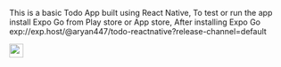 This is a basic Todo App built using React Native,
To test or run the app install Expo Go from Play store or App store,
After installing Expo Go 
exp://exp.host/@aryan447/todo-reactnative?release-channel=default

[<img src="https://s18955.pcdn.co/wp-content/uploads/2018/02/github.png" width="25"/>](https://github.com/user/repository/subscription)
